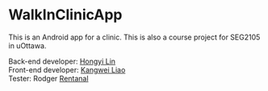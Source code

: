 # WalkInClinicApp

This is an Android app for a clinic. This is also a course project for SEG2105 in uOttawa.

Back-end developer: [Hongyi Lin](https://github.com/cyclexit) <br>
Front-end developer: [Kangwei Liao](https://github.com/KangweiLIAO) <br>
Tester: Rodger [Rentanal](https://github.com/iamnotrodger) <br>
